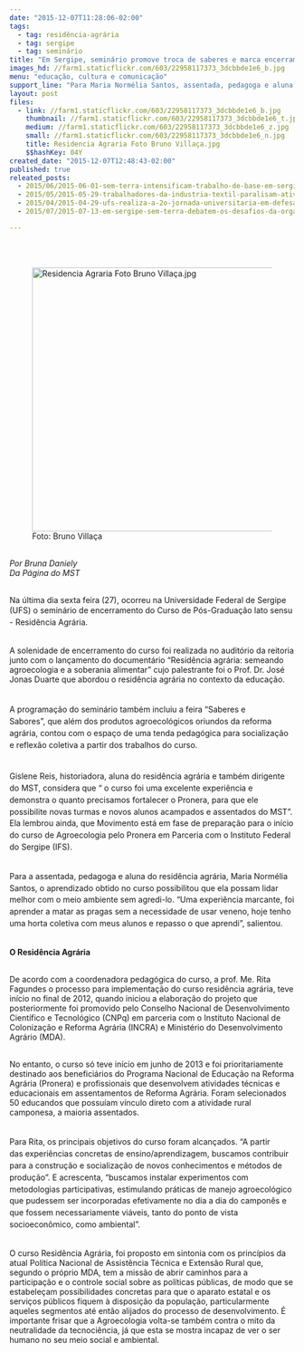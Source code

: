 ```yaml
---
date: "2015-12-07T11:28:06-02:00"
tags:
  - tag: residência-agrária
  - tag: sergipe
  - tag: seminário
title: "Em Sergipe, seminário promove troca de saberes e marca encerramento do Residência Agrária"
images_hd: //farm1.staticflickr.com/603/22958117373_3dcbbde1e6_b.jpg
menu: "educação, cultura e comunicação"
support_line: "Para Maria Normélia Santos, assentada, pedagoga e aluna do curso o aprendizado obtido possibilitou novas formas de lidar com o meio ambiente sem agredi-lo.\n"
layout: post
files:
  - link: //farm1.staticflickr.com/603/22958117373_3dcbbde1e6_b.jpg
    thumbnail: //farm1.staticflickr.com/603/22958117373_3dcbbde1e6_t.jpg
    medium: //farm1.staticflickr.com/603/22958117373_3dcbbde1e6_z.jpg
    small: //farm1.staticflickr.com/603/22958117373_3dcbbde1e6_n.jpg
    title: Residencia Agraria Foto Bruno Villaça.jpg
    $$hashKey: 04Y
created_date: "2015-12-07T12:48:43-02:00"
published: true
releated_posts:
  - 2015/06/2015-06-01-sem-terra-intensificam-trabalho-de-base-em-sergipe.md
  - 2015/05/2015-05-29-trabalhadores-da-industria-textil-paralisam-atividades-em-sergipe.md
  - 2015/04/2015-04-29-ufs-realiza-a-2o-jornada-universitaria-em-defesa-da-reforma-agraria.md
  - 2015/07/2015-07-13-em-sergipe-sem-terra-debatem-os-desafios-da-organizacao-politica.md

---
```

<p class="p1"><br />
&nbsp;</p>

<figure class="image"><img alt="Residencia Agraria Foto Bruno Villaça.jpg" height="466" src="//farm1.staticflickr.com/603/22958117373_3dcbbde1e6_b.jpg" width="700" />
<figcaption>Foto: Bruno Villa&ccedil;a</figcaption>
</figure>

<p class="p3"><br />
<em>Por&nbsp;Bruna Daniely<br />
Da P&aacute;gina do MST</em></p>

<p class="p3"><br />
<span class="s1">Na &uacute;ltima dia sexta feira (27), ocorreu n</span>a Universidade Federal de Sergipe (UFS) o semin&aacute;rio de encerramento do&nbsp;<span style="line-height: 20.8px;">Curso de P&oacute;s-Gradua&ccedil;&atilde;o lato sensu - Resid&ecirc;ncia Agr&aacute;ria.&nbsp;</span></p>

<p class="p8"><br />
A solenidade de encerramento do curso foi realizada no audit&oacute;rio da&nbsp;reitoria junto com o&nbsp;lan&ccedil;amento do document&aacute;rio &ldquo;Resid&ecirc;ncia agr&aacute;ria: semeando agroecologia e a soberania alimentar&rdquo; cujo palestrante foi&nbsp;o&nbsp;Prof. Dr. Jos&eacute; Jonas Duarte que&nbsp;abordou o resid&ecirc;ncia agr&aacute;ria no contexto da educa&ccedil;&atilde;o.</p>

<p class="p7"><br style="line-height: 20.8px;" />
<span style="line-height: 20.8px;">A programa&ccedil;&atilde;o do semin&aacute;rio tamb&eacute;m incluiu&nbsp;a f</span><span style="line-height: 20.8px;">eira &ldquo;S</span><span style="line-height: 20.8px;">aberes e S</span><span style="line-height: 20.8px;">abores&rdquo;,&nbsp;</span><span style="line-height: 20.8px;">que al&eacute;m dos produtos agroecol&oacute;gicos oriundos da reforma agr&aacute;ria, contou com o espa&ccedil;o de uma&nbsp;</span><span style="line-height: 20.8px;">tenda&nbsp;</span><span style="line-height: 20.8px;">pedag&oacute;gica para</span><span style="line-height: 20.8px;">&nbsp;socializa&ccedil;&atilde;o e reflex&atilde;o coletiva a partir dos trabalhos do curso.</span></p>

<p class="p13" style="line-height: 20.8px;"><br />
<span style="line-height: 20.8px;">Gislene Reis,</span>&nbsp;historiadora,&nbsp;aluna do resid&ecirc;ncia agr&aacute;ria e tamb&eacute;m dirigente do MST, considera que &ldquo; o curso foi uma excelente experi&ecirc;ncia e demonstra o quanto precisamos fortalecer o Pronera, para que ele possibilite novas turmas e novos alunos acampados e assentados do MST&rdquo;. Ela lembrou ainda,&nbsp;que Movimento est&aacute;&nbsp;em fase de prepara&ccedil;&atilde;o para o in&iacute;cio do curso de Agroecologia pelo&nbsp;Pronera em Parceria com o Instituto Federal do&nbsp;Sergipe (IFS).</p>

<p class="p7"><br />
<span style="line-height: 20.8px;">Para a assentada, pedagoga e aluna do&nbsp;</span><span style="line-height: 20.8px;">resid&ecirc;ncia agr&aacute;ria,&nbsp;</span><span style="line-height: 20.8px;">Maria Norm&eacute;lia Santos, o aprendizado obtido no curso possibilitou que ela possam lidar melhor com o meio ambiente sem agredi-lo.&nbsp;</span><span style="line-height: 20.8px;">&ldquo;U</span><span style="line-height: 20.8px;">ma experi&ecirc;ncia marcante, foi aprender a matar as pragas sem a necessidade de usar veneno, hoje tenho uma horta coletiva com meus alunos e repasso o que aprendi&rdquo;, salientou</span><span style="line-height: 20.8px;">.</span></p>

<p class="p7"><br />
<strong>O Resid&ecirc;ncia Agr&aacute;ria&nbsp;</strong></p>

<p class="p7"><br />
De acordo com a coordenadora pedag&oacute;gica do curso, a prof. Me.&nbsp;Rita Fagundes o processo para implementa&ccedil;&atilde;o do curso resid&ecirc;ncia agr&aacute;ria, teve in&iacute;cio no final de 2012, quando iniciou a&nbsp;elabora&ccedil;&atilde;o&nbsp;do&nbsp;projeto que posteriormente&nbsp;foi promovido pelo Conselho Nacional de Desenvolvimento Cient&iacute;fico e Tecnol&oacute;gico (CNPq) em parceria com o Instituto Nacional de Coloniza&ccedil;&atilde;o e Reforma Agr&aacute;ria (INCRA) e Minist&eacute;rio do Desenvolvimento Agr&aacute;rio (MDA).</p>

<p class="p10"><br />
No entanto, o&nbsp;curso s&oacute;&nbsp;teve in&iacute;cio em junho de 2013 e foi prioritariamente destinado aos benefici&aacute;rios do Programa Nacional de Educa&ccedil;&atilde;o na Reforma Agr&aacute;ria (Pronera) e profissionais que desenvolvem atividades t&eacute;cnicas e educacionais em assentamentos de Reforma Agr&aacute;ria. Foram selecionados&nbsp; 50 educandos que possu&iacute;am v&iacute;nculo direto com a atividade rural camponesa, a maioria assentados.</p>

<p class="p10"><br style="line-height: 20.8px;" />
<span style="line-height: 20.8px;">Para Rita, os principais objetivos do curso foram alcan&ccedil;ados.&nbsp;&ldquo;A&nbsp;partir das&nbsp;experi&ecirc;ncias concretas de ensino/aprendizagem, buscamos contribuir para a constru&ccedil;&atilde;o e socializa&ccedil;&atilde;o de novos conhecimentos e m&eacute;todos de produ&ccedil;&atilde;o&rdquo;. E&nbsp;acrescenta,&nbsp;&ldquo;buscamos instalar experimentos com metodologias participativas, estimulando pr&aacute;ticas de manejo agroecol&oacute;gico que pudessem ser incorporadas efetivamente no dia a dia do campon&ecirc;s e que fossem necessariamente vi&aacute;veis, tanto do ponto de vista socioecon&ocirc;mico, como ambiental&rdquo;.</span></p>

<p class="p12"><br />
O curso Resid&ecirc;ncia Agr&aacute;ria, foi proposto em sintonia com os princ&iacute;pios da atual Pol&iacute;tica Nacional de Assist&ecirc;ncia T&eacute;cnica e Extens&atilde;o Rural que, segundo o pr&oacute;prio MDA, tem a miss&atilde;o de abrir caminhos para a participa&ccedil;&atilde;o e o controle social sobre as pol&iacute;ticas p&uacute;blicas, de modo que se estabele&ccedil;am possibilidades concretas para que o aparato estatal e os servi&ccedil;os p&uacute;blicos fiquem &agrave; disposi&ccedil;&atilde;o da popula&ccedil;&atilde;o, particularmente aqueles segmentos at&eacute; ent&atilde;o alijados do processo de desenvolvimento. &Eacute; importante frisar que a Agroecologia volta-se tamb&eacute;m contra o mito da neutralidade da tecnoci&ecirc;ncia, j&aacute; que esta se mostra incapaz de ver o ser humano no seu meio social e ambiental. &nbsp;</p>
